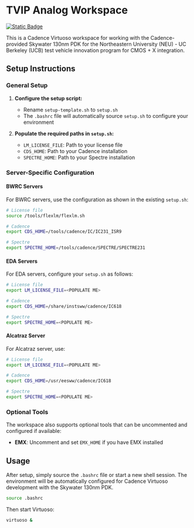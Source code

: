 # TVIP Analog Workspace

[![Static Badge](https://img.shields.io/badge/%F0%9F%93%93-Documentation-blue?labelColor=white)](https://neu-ucb-tvip.github.io/tvip-analog-workspace/)

This is a Cadence Virtuoso workspace for working with the Cadence-provided Skywater 130nm PDK for the Northeastern University (NEU) - UC Berkeley (UCB) test vehicle innovation program for CMOS + X integration.

## Setup Instructions

### General Setup

1. **Configure the setup script:**
   - Rename `setup-template.sh` to `setup.sh`
   - The `.bashrc` file will automatically source `setup.sh` to configure your environment

2. **Populate the required paths in `setup.sh`:**
   - `LM_LICENSE_FILE`: Path to your license file
   - `CDS_HOME`: Path to your Cadence installation
   - `SPECTRE_HOME`: Path to your Spectre installation

### Server-Specific Configuration

#### BWRC Servers

For BWRC servers, use the configuration as shown in the existing `setup.sh`:

```bash
# License file
source /tools/flexlm/flexlm.sh

# Cadence
export CDS_HOME=/tools/cadence/IC/IC231_ISR9

# Spectre
export SPECTRE_HOME=/tools/cadence/SPECTRE/SPECTRE231
```

#### EDA Servers

For EDA servers, configure your `setup.sh` as follows:

```bash
# License file
export LM_LICENSE_FILE=<POPULATE ME>

# Cadence
export CDS_HOME=/share/instsww/cadence/IC618

# Spectre
export SPECTRE_HOME=<POPULATE ME>
```

#### Alcatraz Server

For Alcatraz server, use:
```bash
# License file
export LM_LICENSE_FILE=<POPULATE ME>

# Cadence
export CDS_HOME=/usr/eesww/cadence/IC618

# Spectre
export SPECTRE_HOME=<POPULATE ME>
```

### Optional Tools

The workspace also supports optional tools that can be uncommented and configured if available:

- **EMX**: Uncomment and set `EMX_HOME` if you have EMX installed

## Usage

After setup, simply source the `.bashrc` file or start a new shell session. The environment will be automatically configured for Cadence Virtuoso development with the Skywater 130nm PDK.

```bash
source .bashrc
```

Then start Virtuoso:
```bash
virtuoso &
```
